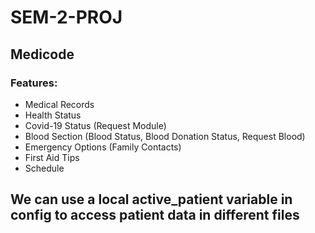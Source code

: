 # SEM-2-PROJ

## Medicode

### Features:
- Medical Records
- Health Status
- Covid-19 Status (Request Module)
- Blood Section (Blood Status, Blood Donation Status, Request Blood)
- Emergency Options (Family Contacts)
- First Aid Tips
- Schedule

## We can use a local active_patient variable in config to access patient data in different files

